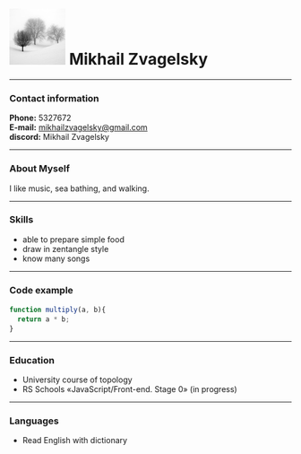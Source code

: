 # ![avatar](assets/winter_trees.png) Mikhail Zvagelsky

---

### Contact information

**Phone:** 5327672<br>
**E-mail:** mikhailzvagelsky@gmail.com<br>
**discord:** Mikhail Zvagelsky<br>

---

### About Myself

I like music, sea bathing, and walking.<br>

---

### Skills

- able to prepare simple food
- draw in zentangle style
- know many songs

---

### Code example

```javascript
function multiply(a, b){
  return a * b;
}
```

---

### Education

- University course of topology<br>
- RS Schools «JavaScript/Front-end. Stage 0» (in progress)

---

### Languages

- Read English with dictionary
